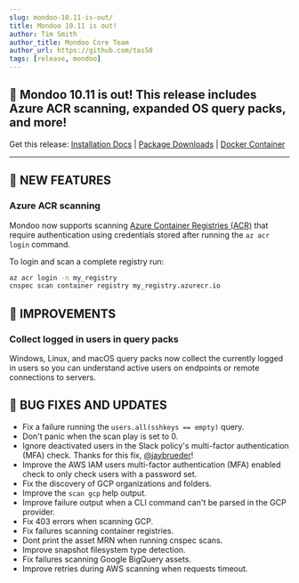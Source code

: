 ```yaml
---
slug: mondoo-10.11-is-out/
title: Mondoo 10.11 is out!
author: Tim Smith
author_title: Mondoo Core Team
author_url: https://github.com/tas50
tags: [release, mondoo]
---
```


## 🥳 Mondoo 10.11 is out! This release includes Azure ACR scanning, expanded OS query packs, and more!

Get this release: [Installation Docs](https://mondoo.com/docs/cnspec/) | [Package Downloads](https://releases.mondoo.com/cnspec/) | [Docker Container](https://hub.docker.com/r/mondoo/cnspec)

---

## 🎉 NEW FEATURES

### Azure ACR scanning

Mondoo now supports scanning [Azure Container Registries (ACR)](https://azure.microsoft.com/en-us/products/container-registry) that require authentication using credentials stored after running the `az acr login` command.

To login and scan a complete registry run:

```bash
az acr login -n my_registry
cnspec scan container registry my_registry.azurecr.io
```

## 🧹 IMPROVEMENTS

### Collect logged in users in query packs

Windows, Linux, and macOS query packs now collect the currently logged in users so you can understand active users on endpoints or remote connections to servers.

## 🐛 BUG FIXES AND UPDATES

- Fix a failure running the `users.all(sshkeys == empty)` query.
- Don't panic when the scan play is set to 0.
- Ignore deactivated users in the Slack policy's multi-factor authentication (MFA) check. Thanks for this fix, [@jaybrueder](https://github.com/jaybrueder/)!
- Improve the AWS IAM users multi-factor authentication (MFA) enabled check to only check users with a password set.
- Fix the discovery of GCP organizations and folders.
- Improve the `scan gcp` help output.
- Improve failure output when a CLI command can't be parsed in the GCP provider.
- Fix 403 errors when scanning GCP.
- Fix failures scanning container registries.
- Dont print the asset MRN when running cnspec scans.
- Improve snapshot filesystem type detection.
- Fix failures scanning Google BigQuery assets.
- Improve retries during AWS scanning when requests timeout.
